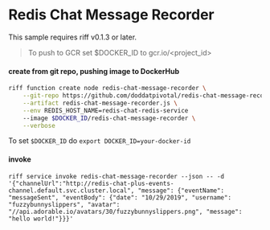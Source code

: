 # Redis Chat Message Recorder
This sample requires riff v0.1.3 or later.

>To push to GCR set $DOCKER_ID to gcr.io/<project_id>

#### create from git repo, pushing image to DockerHub
```sh
riff function create node redis-chat-message-recorder \
    --git-repo https://github.com/doddatpivotal/redis-chat-message-recorder.git \
    --artifact redis-chat-message-recorder.js \
    --env REDIS_HOST_NAME=redis-chat-redis-service
    --image $DOCKER_ID/redis-chat-message-recorder \
    --verbose
```
To set `$DOCKER_ID` do `export DOCKER_ID=your-docker-id`

#### invoke
```
riff service invoke redis-chat-message-recorder --json -- -d '{"channelUrl":"http://redis-chat-plus-events-channel.default.svc.cluster.local", "message": {"eventName": "messageSent", "eventBody": {"date": "10/29/2019", "username": "fuzzybunnyslippers", "avatar": "//api.adorable.io/avatars/30/fuzzybunnyslippers.png", "message": "hello world!"}}}'
```
